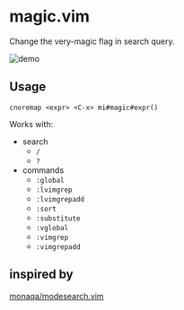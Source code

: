 # magic.vim

Change the very-magic flag in search query.

![demo](https://user-images.githubusercontent.com/8146876/207235817-8efa328e-d319-4a01-9b68-33e2f3f19407.gif)

## Usage

```vim
cnoremap <expr> <C-x> mi#magic#expr()
```

Works with:

- search
  - `/`
  - `?`
- commands
  - `:global`
  - `:lvimgrep`
  - `:lvimgrepadd`
  - `:sort`
  - `:substitute`
  - `:vglobal`
  - `:vimgrep`
  - `:vimgrepadd`

## inspired by

[monaqa/modesearch.vim](https://github.com/monaqa/modesearch.vim)

